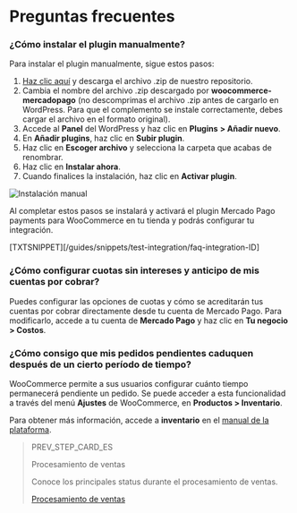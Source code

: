 # Preguntas frecuentes 

### ¿Cómo instalar el plugin manualmente?

Para instalar el plugin manualmente, sigue estos pasos: 

1. [Haz clic aquí](https://github.com/mercadopago/cart-woocommerce/archive/master.zip) y descarga el archivo .zip de nuestro repositorio.
2. Cambia el nombre del archivo .zip descargado por **woocommerce-mercadopago** (no descomprimas el archivo .zip antes de cargarlo en WordPress. Para que el complemento se instale correctamente, debes cargar el archivo en el formato original).
3. Accede al **Panel** del WordPress y haz clic en **Plugins** **> Añadir nuevo**.
4. En **Añadir plugins**, haz clic en **Subir plugin**.
5. Haz clic en **Escoger archivo** y selecciona la carpeta que acabas de renombrar.
6. Haz clic en **Instalar ahora**.
7. Cuando finalices la instalación, haz clic en **Activar plugin**.

![Instalación manual](/images/woocomerce/es_manual_install_01.gif)

Al completar estos pasos se instalará y activará el plugin Mercado Pago payments para WooCommerce en tu tienda y podrás configurar tu integración.

[TXTSNIPPET][/guides/snippets/test-integration/faq-integration-ID]

### ¿Cómo configurar cuotas sin intereses y anticipo de mis cuentas por cobrar?

Puedes configurar las opciones de cuotas y cómo se acreditarán tus cuentas por cobrar directamente desde tu cuenta de Mercado Pago. Para modificarlo, accede a tu cuenta de **Mercado Pago** y haz clic en **Tu negocio > Costos**.

### ¿Cómo consigo que mis pedidos pendientes caduquen después de un cierto período de tiempo?

WooCommerce permite a sus usuarios configurar cuánto tiempo permanecerá pendiente un pedido. Se puede acceder a esta funcionalidad a través del menú **Ajustes** de WooCommerce, en **Productos > Inventario**. 

Para obtener más información, accede a **inventario** en el [manual de la plataforma](https://docs.woocommerce.com/document/preguntas-frecuentes-sobre-woocommerce-bookings/).

> PREV_STEP_CARD_ES
>
> Procesamiento de ventas
>
> Conoce los principales status durante el procesamiento de ventas.
>
> [Procesamiento de ventas](https://www.mercadopago[FAKER][URL][DOMAIN]/developers/es/guides/woocommerce/sales-processing)